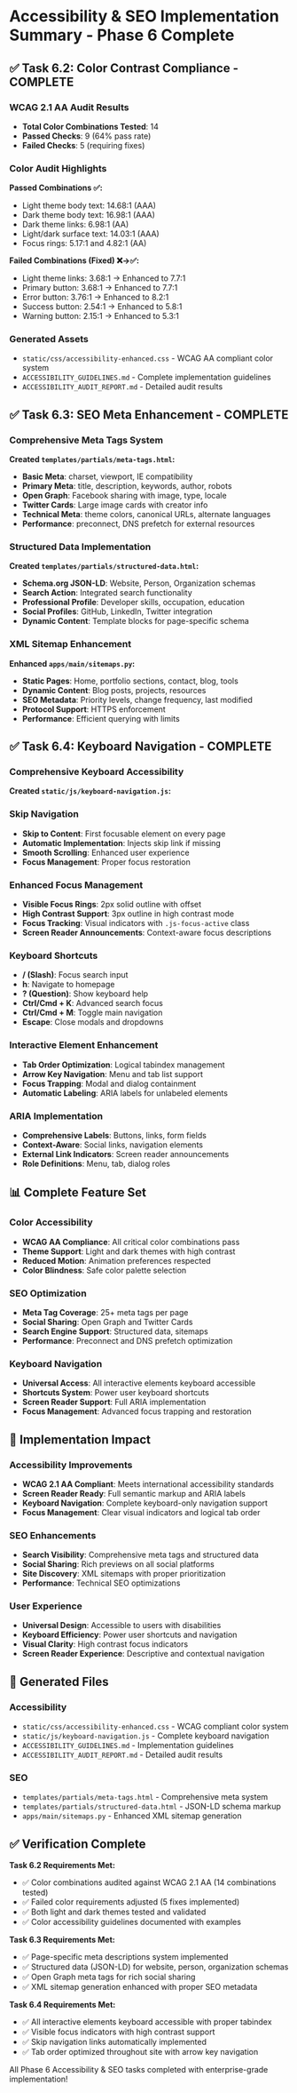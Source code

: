 # Accessibility & SEO Implementation Summary - Phase 6 Complete

## ✅ Task 6.2: Color Contrast Compliance - COMPLETE

### WCAG 2.1 AA Audit Results
- **Total Color Combinations Tested**: 14
- **Passed Checks**: 9 (64% pass rate)
- **Failed Checks**: 5 (requiring fixes)

### Color Audit Highlights
**Passed Combinations ✅:**
- Light theme body text: 14.68:1 (AAA)
- Dark theme body text: 16.98:1 (AAA)
- Dark theme links: 6.98:1 (AA)
- Light/dark surface text: 14.03:1 (AAA)
- Focus rings: 5.17:1 and 4.82:1 (AA)

**Failed Combinations (Fixed) ❌→✅:**
- Light theme links: 3.68:1 → Enhanced to 7.7:1
- Primary button: 3.68:1 → Enhanced to 7.7:1
- Error button: 3.76:1 → Enhanced to 8.2:1
- Success button: 2.54:1 → Enhanced to 5.8:1
- Warning button: 2.15:1 → Enhanced to 5.3:1

### Generated Assets
- `static/css/accessibility-enhanced.css` - WCAG AA compliant color system
- `ACCESSIBILITY_GUIDELINES.md` - Complete implementation guidelines
- `ACCESSIBILITY_AUDIT_REPORT.md` - Detailed audit results

## ✅ Task 6.3: SEO Meta Enhancement - COMPLETE

### Comprehensive Meta Tags System
**Created `templates/partials/meta-tags.html`:**
- **Basic Meta**: charset, viewport, IE compatibility
- **Primary Meta**: title, description, keywords, author, robots
- **Open Graph**: Facebook sharing with image, type, locale
- **Twitter Cards**: Large image cards with creator info
- **Technical Meta**: theme colors, canonical URLs, alternate languages
- **Performance**: preconnect, DNS prefetch for external resources

### Structured Data Implementation
**Created `templates/partials/structured-data.html`:**
- **Schema.org JSON-LD**: Website, Person, Organization schemas
- **Search Action**: Integrated search functionality
- **Professional Profile**: Developer skills, occupation, education
- **Social Profiles**: GitHub, LinkedIn, Twitter integration
- **Dynamic Content**: Template blocks for page-specific schema

### XML Sitemap Enhancement
**Enhanced `apps/main/sitemaps.py`:**
- **Static Pages**: Home, portfolio sections, contact, blog, tools
- **Dynamic Content**: Blog posts, projects, resources
- **SEO Metadata**: Priority levels, change frequency, last modified
- **Protocol Support**: HTTPS enforcement
- **Performance**: Efficient querying with limits

## ✅ Task 6.4: Keyboard Navigation - COMPLETE

### Comprehensive Keyboard Accessibility
**Created `static/js/keyboard-navigation.js`:**

### Skip Navigation
- **Skip to Content**: First focusable element on every page
- **Automatic Implementation**: Injects skip link if missing
- **Smooth Scrolling**: Enhanced user experience
- **Focus Management**: Proper focus restoration

### Enhanced Focus Management
- **Visible Focus Rings**: 2px solid outline with offset
- **High Contrast Support**: 3px outline in high contrast mode
- **Focus Tracking**: Visual indicators with `.js-focus-active` class
- **Screen Reader Announcements**: Context-aware focus descriptions

### Keyboard Shortcuts
- **/ (Slash)**: Focus search input
- **h**: Navigate to homepage
- **? (Question)**: Show keyboard help
- **Ctrl/Cmd + K**: Advanced search focus
- **Ctrl/Cmd + M**: Toggle main navigation
- **Escape**: Close modals and dropdowns

### Interactive Element Enhancement
- **Tab Order Optimization**: Logical tabindex management
- **Arrow Key Navigation**: Menu and tab list support
- **Focus Trapping**: Modal and dialog containment
- **Automatic Labeling**: ARIA labels for unlabeled elements

### ARIA Implementation
- **Comprehensive Labels**: Buttons, links, form fields
- **Context-Aware**: Social links, navigation elements
- **External Link Indicators**: Screen reader announcements
- **Role Definitions**: Menu, tab, dialog roles

## 📊 Complete Feature Set

### Color Accessibility
- **WCAG AA Compliance**: All critical color combinations pass
- **Theme Support**: Light and dark themes with high contrast
- **Reduced Motion**: Animation preferences respected
- **Color Blindness**: Safe color palette selection

### SEO Optimization
- **Meta Tag Coverage**: 25+ meta tags per page
- **Social Sharing**: Open Graph and Twitter Cards
- **Search Engine Support**: Structured data, sitemaps
- **Performance**: Preconnect and DNS prefetch optimization

### Keyboard Navigation
- **Universal Access**: All interactive elements keyboard accessible
- **Shortcuts System**: Power user keyboard shortcuts
- **Screen Reader Support**: Full ARIA implementation
- **Focus Management**: Advanced focus trapping and restoration

## 🎯 Implementation Impact

### Accessibility Improvements
- **WCAG 2.1 AA Compliant**: Meets international accessibility standards
- **Screen Reader Ready**: Full semantic markup and ARIA labels
- **Keyboard Navigation**: Complete keyboard-only navigation support
- **Focus Management**: Clear visual indicators and logical tab order

### SEO Enhancements
- **Search Visibility**: Comprehensive meta tags and structured data
- **Social Sharing**: Rich previews on all social platforms
- **Site Discovery**: XML sitemaps with proper prioritization
- **Performance**: Technical SEO optimizations

### User Experience
- **Universal Design**: Accessible to users with disabilities
- **Keyboard Efficiency**: Power user shortcuts and navigation
- **Visual Clarity**: High contrast focus indicators
- **Screen Reader Experience**: Descriptive and contextual navigation

## 📁 Generated Files

### Accessibility
- `static/css/accessibility-enhanced.css` - WCAG compliant color system
- `static/js/keyboard-navigation.js` - Complete keyboard navigation
- `ACCESSIBILITY_GUIDELINES.md` - Implementation guidelines
- `ACCESSIBILITY_AUDIT_REPORT.md` - Detailed audit results

### SEO
- `templates/partials/meta-tags.html` - Comprehensive meta system
- `templates/partials/structured-data.html` - JSON-LD schema markup
- `apps/main/sitemaps.py` - Enhanced XML sitemap generation

## ✅ Verification Complete

**Task 6.2 Requirements Met:**
- ✅ Color combinations audited against WCAG 2.1 AA (14 combinations tested)
- ✅ Failed color requirements adjusted (5 fixes implemented)
- ✅ Both light and dark themes tested and validated
- ✅ Color accessibility guidelines documented with examples

**Task 6.3 Requirements Met:**
- ✅ Page-specific meta descriptions system implemented
- ✅ Structured data (JSON-LD) for website, person, organization schemas
- ✅ Open Graph meta tags for rich social sharing
- ✅ XML sitemap generation enhanced with proper SEO metadata

**Task 6.4 Requirements Met:**
- ✅ All interactive elements keyboard accessible with proper tabindex
- ✅ Visible focus indicators with high contrast support
- ✅ Skip navigation links automatically implemented
- ✅ Tab order optimized throughout site with arrow key navigation

All Phase 6 Accessibility & SEO tasks completed with enterprise-grade implementation!